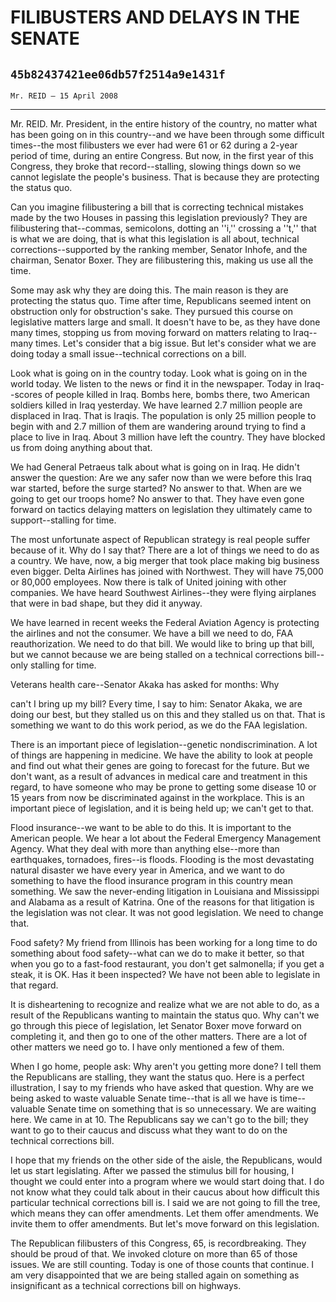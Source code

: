 # FILIBUSTERS AND DELAYS IN THE SENATE
## `45b82437421ee06db57f2514a9e1431f`
`Mr. REID — 15 April 2008`

---


Mr. REID. Mr. President, in the entire history of the country, no 
matter what has been going on in this country--and we have been through 
some difficult times--the most filibusters we ever had were 61 or 62 
during a 2-year period of time, during an entire Congress. But now, in 
the first year of this Congress, they broke that record--stalling, 
slowing things down so we cannot legislate the people's business. That 
is because they are protecting the status quo.

Can you imagine filibustering a bill that is correcting technical 
mistakes made by the two Houses in passing this legislation previously? 
They are filibustering that--commas, semicolons, dotting an ''i,'' 
crossing a ''t,'' that is what we are doing, that is what this 
legislation is all about, technical corrections--supported by the 
ranking member, Senator Inhofe, and the chairman, Senator Boxer. They 
are filibustering this, making us use all the time.

Some may ask why they are doing this. The main reason is they are 
protecting the status quo. Time after time, Republicans seemed intent 
on obstruction only for obstruction's sake. They pursued this course on 
legislative matters large and small. It doesn't have to be, as they 
have done many times, stopping us from moving forward on matters 
relating to Iraq--many times. Let's consider that a big issue. But 
let's consider what we are doing today a small issue--technical 
corrections on a bill.

Look what is going on in the country today. Look what is going on in 
the world today. We listen to the news or find it in the newspaper. 
Today in Iraq--scores of people killed in Iraq. Bombs here, bombs 
there, two American soldiers killed in Iraq yesterday. We have learned 
2.7 million people are displaced in Iraq. That is Iraqis. The 
population is only 25 million people to begin with and 2.7 million of 
them are wandering around trying to find a place to live in Iraq. About 
3 million have left the country. They have blocked us from doing 
anything about that.

We had General Petraeus talk about what is going on in Iraq. He 
didn't answer the question: Are we any safer now than we were before 
this Iraq war started, before the surge started? No answer to that. 
When are we going to get our troops home? No answer to that. They have 
even gone forward on tactics delaying matters on legislation they 
ultimately came to support--stalling for time.

The most unfortunate aspect of Republican strategy is real people 
suffer because of it. Why do I say that? There are a lot of things we 
need to do as a country. We have, now, a big merger that took place 
making big business even bigger. Delta Airlines has joined with 
Northwest. They will have 75,000 or 80,000 employees. Now there is talk 
of United joining with other companies. We have heard Southwest 
Airlines--they were flying airplanes that were in bad shape, but they 
did it anyway.

We have learned in recent weeks the Federal Aviation Agency is 
protecting the airlines and not the consumer. We have a bill we need to 
do, FAA reauthorization. We need to do that bill. We would like to 
bring up that bill, but we cannot because we are being stalled on a 
technical corrections bill--only stalling for time.

Veterans health care--Senator Akaka has asked for months: Why


can't I bring up my bill? Every time, I say to him: Senator Akaka, we 
are doing our best, but they stalled us on this and they stalled us on 
that. That is something we want to do this work period, as we do the 
FAA legislation.

There is an important piece of legislation--genetic 
nondiscrimination. A lot of things are happening in medicine. We have 
the ability to look at people and find out what their genes are going 
to forecast for the future. But we don't want, as a result of advances 
in medical care and treatment in this regard, to have someone who may 
be prone to getting some disease 10 or 15 years from now be 
discriminated against in the workplace. This is an important piece of 
legislation, and it is being held up; we can't get to that.

Flood insurance--we want to be able to do this. It is important to 
the American people. We hear a lot about the Federal Emergency 
Management Agency. What they deal with more than anything else--more 
than earthquakes, tornadoes, fires--is floods. Flooding is the most 
devastating natural disaster we have every year in America, and we want 
to do something to have the flood insurance program in this country 
mean something. We saw the never-ending litigation in Louisiana and 
Mississippi and Alabama as a result of Katrina. One of the reasons for 
that litigation is the legislation was not clear. It was not good 
legislation. We need to change that.

Food safety? My friend from Illinois has been working for a long time 
to do something about food safety--what can we do to make it better, so 
that when you go to a fast-food restaurant, you don't get salmonella; 
if you get a steak, it is OK. Has it been inspected? We have not been 
able to legislate in that regard.

It is disheartening to recognize and realize what we are not able to 
do, as a result of the Republicans wanting to maintain the status quo. 
Why can't we go through this piece of legislation, let Senator Boxer 
move forward on completing it, and then go to one of the other matters. 
There are a lot of other matters we need go to. I have only mentioned a 
few of them.

When I go home, people ask: Why aren't you getting more done? I tell 
them the Republicans are stalling, they want the status quo. Here is a 
perfect illustration, I say to my friends who have asked that question. 
Why are we being asked to waste valuable Senate time--that is all we 
have is time--valuable Senate time on something that is so unnecessary. 
We are waiting here. We came in at 10. The Republicans say we can't go 
to the bill; they want to go to their caucus and discuss what they want 
to do on the technical corrections bill.

I hope that my friends on the other side of the aisle, the 
Republicans, would let us start legislating. After we passed the 
stimulus bill for housing, I thought we could enter into a program 
where we would start doing that. I do not know what they could talk 
about in their caucus about how difficult this particular technical 
corrections bill is. I said we are not going to fill the tree, which 
means they can offer amendments. Let them offer amendments. We invite 
them to offer amendments. But let's move forward on this legislation.

The Republican filibusters of this Congress, 65, is recordbreaking. 
They should be proud of that. We invoked cloture on more than 65 of 
those issues. We are still counting. Today is one of those counts that 
continue. I am very disappointed that we are being stalled again on 
something as insignificant as a technical corrections bill on highways.